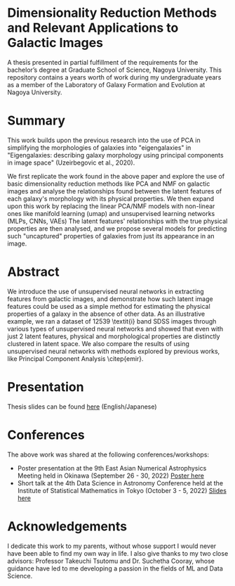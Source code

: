 # Dimensionality Reduction Methods and Relevant Applications to Galactic Images
A thesis presented in partial fulfillment of the requirements for the bachelor’s degree at Graduate School of Science, Nagoya University.
This repository contains a years worth of work during my undergraduate years as a member of the Laboratory of Galaxy Formation and Evolution at Nagoya University.

# Summary
This work builds upon the previous research into the use of PCA in simplifying the morphologies of galaxies into "eigengalaxies" in "Eigengalaxies: describing galaxy morphology using principal components in image space" (Uzeirbegovic et al., 2020).

We first replicate the work found in the above paper and explore the use of basic dimensionality reduction methods like PCA and NMF on galactic images and analyse the relationships found between the latent features of each galaxy's morphology with its physical properties.
We then expand upon this work by replacing the linear PCA/NMF models with non-linear ones like manifold learning (umap) and unsupervised learning networks (MLPs, CNNs, VAEs)
The latent features' relationships with the true physical properties are then analysed, and we propose several models for predicting such "uncaptured" properties of galaxies from just its appearance in an image.

# Abstract
We introduce the use of unsupervised neural networks in extracting features from galactic images, and demonstrate how such latent image features could be used as a simple method for estimating the physical properties of a galaxy in the absence of other data. As an illustrative example, we ran a dataset of 12539 \textit{i} band SDSS images through various types of unsupervised neural networks and showed that even with just 2 latent features, physical and morphological properties are distinctly clustered in latent space. We also compare the results of using unsupervised neural networks with methods explored by previous works, like Principal Component Analysis \citep{emir}.

# Presentation
Thesis slides can be found [here](https://docs.google.com/presentation/d/1-DFQQ-N4JdP7NaXe_vb9vtNrT7jw-HOG/edit#slide=id.p7) (English/Japanese)

# Conferences
The above work was shared at the following conferences/workshops:
- Poster presentation at the 9th East Asian Numerical Astrophysics Meeting held in Okinawa (September 26 - 30, 2022) [Poster here](https://drive.google.com/file/d/1p8KgDVcbgbj3gPB_b58x4WM6ZLkN1kal/view?usp=sharing)
- Short talk at the 4th Data Science in Astronomy Conference held at the Institute of Statistical Mathematics in Tokyo (October 3 - 5, 2022) [Slides here](https://docs.google.com/presentation/d/1eCxuSCMEshO7sUaviOSEWU8hxl2yHAMQ/edit?usp=sharing&ouid=106418298605170918085&rtpof=true&sd=true)
  
# Acknowledgements
I dedicate this work to my parents, without whose support I would never have been able to find my own way in life.
I also give thanks to my two close advisors: Professor Takeuchi Tsutomu and Dr. Suchetha Cooray, whose guidance have led to me developing a passion in the fields of ML and Data Science.
